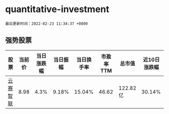 # quantitative-investment

`最后更新时间：2022-02-23 11:34:37 +0800`

## 强势股票

|股票|当前价|当日涨跌幅|当日振幅|当日换手率|市盈率TTM|总市值|近10日涨跌幅|
|----|----|----|----|----|----|----|----|
|[云赛智联](https://xueqiu.com/S/SH600602)|8.98|4.3%|9.18%|15.04%|46.62|122.82亿|30.14%|
